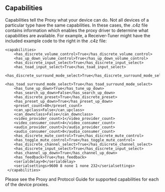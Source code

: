 ## Capabilities

Capabilities tell the Proxy what your device can do. Not all devices of a particular type have the same capabilities.  In these cases, the .c4z file contains information which enables the proxy driver to determine what capabilities are available.  For example, a Receiver-Tuner might have the included example code to the right in the .c4z file:

	<capabilities>
	    <has_discrete_volume_control>True</has_discrete_volume_control>
	    <has_up_down_volume_control>True</has_up_down_volume_control>
	    <has_discrete_input_select>True</has_discrete_input_select>
	    <has_toad_input_select>True</has_toad_input_select>
	    <has_discrete_surround_mode_select>True</has_discrete_surround_mode_select>
	    <has_toad_surround_mode_select>True</has_toad_surround_mode_select>
	    <has_tune_up_down>True</has_tune_up_down>
	    <has_search_up_down>False</has_search_up_down>
	    <has_discrete_preset>True</has_discrete_preset>
	    <has_preset_up_down>True</has_preset_up_down>
	    <preset_count>40</preset_count>
	    <can_upclass>False</can_upclass>
	    <can_downclass>False</can_downclass>
	    <video_provider_count>1</video_provider_count>
	    <video_consumer_count>4</video_consumer_count>
	    <audio_provider_count>2</audio_provider_count>
	    <audio_consumer_count>8</audio_consumer_count>
	    <has_discrete_mute_control>True</has_discrete_mute_control>
	    <has_toggle_mute_control>True</has_toggle_mute_control>
	    <has_discrete_channel_select>True</has_discrete_channel_select>
	    <has_discrete_input_select>True</has_discrete_input_select>
	    <has_channel_up_down>True</has_channel_up_down>
	    <has_feedback>True</has_feedback>
	    <serialdelay>0</serialdelay>
	    <serialsettings>9600 8 none 1 none 232</serialsettings>
	 </capabilities>

Please see the Proxy and Protocol Guide for supported capabilities for each of the device proxies.